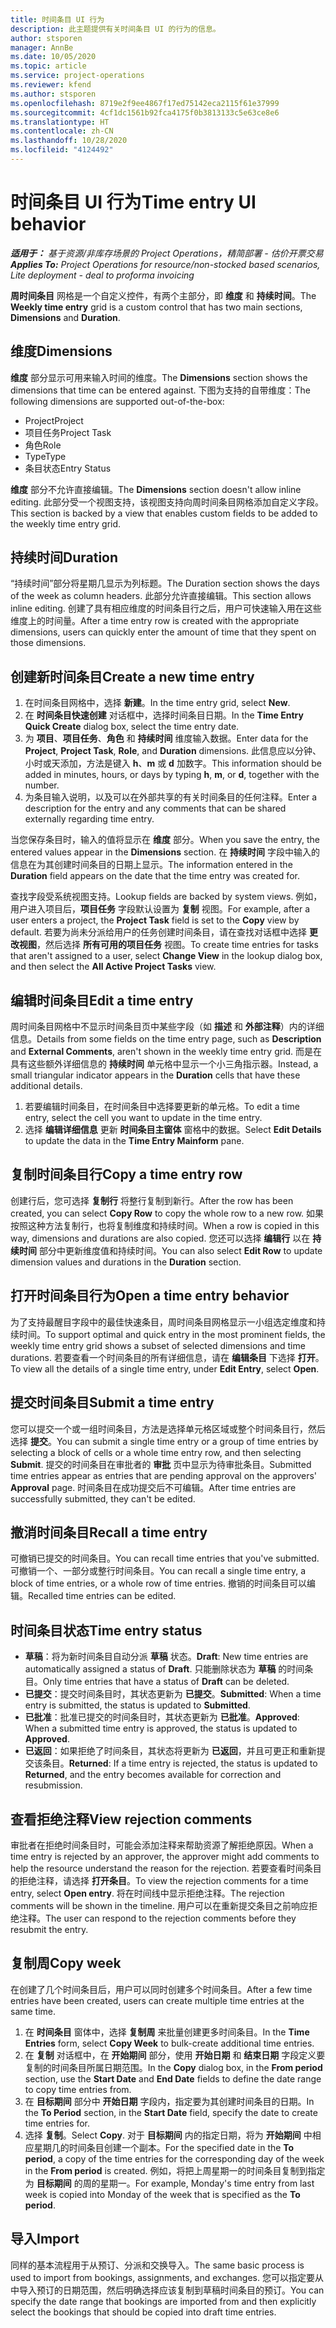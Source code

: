 ```yaml
---
title: 时间条目 UI 行为
description: 此主题提供有关时间条目 UI 的行为的信息。
author: stsporen
manager: AnnBe
ms.date: 10/05/2020
ms.topic: article
ms.service: project-operations
ms.reviewer: kfend
ms.author: stsporen
ms.openlocfilehash: 8719e2f9ee4867f17ed75142eca2115f61e37999
ms.sourcegitcommit: 4cf1dc1561b92fca4175f0b3813133c5e63ce8e6
ms.translationtype: HT
ms.contentlocale: zh-CN
ms.lasthandoff: 10/28/2020
ms.locfileid: "4124492"
---
```

# <a name="time-entry-ui-behavior"></a><span data-ttu-id="f4d30-103">时间条目 UI 行为</span><span class="sxs-lookup"><span data-stu-id="f4d30-103">Time entry UI behavior</span></span>

<span data-ttu-id="f4d30-104">_**适用于：** 基于资源/非库存场景的 Project Operations，精简部署 - 估价开票交易_</span><span class="sxs-lookup"><span data-stu-id="f4d30-104">_**Applies To:** Project Operations for resource/non-stocked based scenarios, Lite deployment - deal to proforma invoicing_</span></span>


<span data-ttu-id="f4d30-105">**周时间条目** 网格是一个自定义控件，有两个主部分，即 **维度** 和 **持续时间**。</span><span class="sxs-lookup"><span data-stu-id="f4d30-105">The **Weekly time entry** grid is a custom control that has two main sections, **Dimensions** and **Duration**.</span></span>

## <a name="dimensions"></a><span data-ttu-id="f4d30-106">维度</span><span class="sxs-lookup"><span data-stu-id="f4d30-106">Dimensions</span></span>
<span data-ttu-id="f4d30-107">**维度** 部分显示可用来输入时间的维度。</span><span class="sxs-lookup"><span data-stu-id="f4d30-107">The **Dimensions** section shows the dimensions that time can be entered against.</span></span> <span data-ttu-id="f4d30-108">下图为支持的自带维度：</span><span class="sxs-lookup"><span data-stu-id="f4d30-108">The following dimensions are supported out-of-the-box:</span></span>

  - <span data-ttu-id="f4d30-109">Project</span><span class="sxs-lookup"><span data-stu-id="f4d30-109">Project</span></span>
  - <span data-ttu-id="f4d30-110">项目任务</span><span class="sxs-lookup"><span data-stu-id="f4d30-110">Project Task</span></span>
  - <span data-ttu-id="f4d30-111">角色</span><span class="sxs-lookup"><span data-stu-id="f4d30-111">Role</span></span>
  - <span data-ttu-id="f4d30-112">Type</span><span class="sxs-lookup"><span data-stu-id="f4d30-112">Type</span></span>
  - <span data-ttu-id="f4d30-113">条目状态</span><span class="sxs-lookup"><span data-stu-id="f4d30-113">Entry Status</span></span>

<span data-ttu-id="f4d30-114">**维度** 部分不允许直接编辑。</span><span class="sxs-lookup"><span data-stu-id="f4d30-114">The **Dimensions** section doesn't allow inline editing.</span></span> <span data-ttu-id="f4d30-115">此部分受一个视图支持，该视图支持向周时间条目网格添加自定义字段。</span><span class="sxs-lookup"><span data-stu-id="f4d30-115">This section is backed by a view that enables custom fields to be added to the weekly time entry grid.</span></span>

## <a name="duration"></a><span data-ttu-id="f4d30-116">持续时间</span><span class="sxs-lookup"><span data-stu-id="f4d30-116">Duration</span></span>
<span data-ttu-id="f4d30-117">“持续时间”部分将星期几显示为列标题。</span><span class="sxs-lookup"><span data-stu-id="f4d30-117">The Duration section shows the days of the week as column headers.</span></span> <span data-ttu-id="f4d30-118">此部分允许直接编辑。</span><span class="sxs-lookup"><span data-stu-id="f4d30-118">This section allows inline editing.</span></span> <span data-ttu-id="f4d30-119">创建了具有相应维度的时间条目行之后，用户可快速输入用在这些维度上的时间量。</span><span class="sxs-lookup"><span data-stu-id="f4d30-119">After a time entry row is created with the appropriate dimensions, users can quickly enter the amount of time that they spent on those dimensions.</span></span>

## <a name="create-a-new-time-entry"></a><span data-ttu-id="f4d30-120">创建新时间条目</span><span class="sxs-lookup"><span data-stu-id="f4d30-120">Create a new time entry</span></span>

1. <span data-ttu-id="f4d30-121">在时间条目网格中，选择 **新建**。</span><span class="sxs-lookup"><span data-stu-id="f4d30-121">In the time entry grid, select **New**.</span></span> 
2. <span data-ttu-id="f4d30-122">在 **时间条目快速创建** 对话框中，选择时间条目日期。</span><span class="sxs-lookup"><span data-stu-id="f4d30-122">In the **Time Entry Quick Create** dialog box, select the time entry date.</span></span>
3. <span data-ttu-id="f4d30-123">为 **项目**、**项目任务**、**角色** 和 **持续时间** 维度输入数据。</span><span class="sxs-lookup"><span data-stu-id="f4d30-123">Enter data for the **Project**, **Project Task**, **Role**, and **Duration** dimensions.</span></span> <span data-ttu-id="f4d30-124">此信息应以分钟、小时或天添加，方法是键入 **h**、**m** 或 **d** 加数字。</span><span class="sxs-lookup"><span data-stu-id="f4d30-124">This information should be added in minutes, hours, or days by typing **h**, **m**, or **d**, together with the number.</span></span> 
4. <span data-ttu-id="f4d30-125">为条目输入说明，以及可以在外部共享的有关时间条目的任何注释。</span><span class="sxs-lookup"><span data-stu-id="f4d30-125">Enter a description for the entry and any comments that can be shared externally regarding time entry.</span></span> 

<span data-ttu-id="f4d30-126">当您保存条目时，输入的值将显示在 **维度** 部分。</span><span class="sxs-lookup"><span data-stu-id="f4d30-126">When you save the entry, the entered values appear in the **Dimensions** section.</span></span> <span data-ttu-id="f4d30-127">在 **持续时间** 字段中输入的信息在为其创建时间条目的日期上显示。</span><span class="sxs-lookup"><span data-stu-id="f4d30-127">The information entered in the **Duration** field appears on the date that the time entry was created for.</span></span>

<span data-ttu-id="f4d30-128">查找字段受系统视图支持。</span><span class="sxs-lookup"><span data-stu-id="f4d30-128">Lookup fields are backed by system views.</span></span> <span data-ttu-id="f4d30-129">例如，用户进入项目后，**项目任务** 字段默认设置为 **复制** 视图。</span><span class="sxs-lookup"><span data-stu-id="f4d30-129">For example, after a user enters a project, the **Project Task** field is set to the **Copy** view by default.</span></span> <span data-ttu-id="f4d30-130">若要为尚未分派给用户的任务创建时间条目，请在查找对话框中选择 **更改视图**，然后选择 **所有可用的项目任务** 视图。</span><span class="sxs-lookup"><span data-stu-id="f4d30-130">To create time entries for tasks that aren't assigned to a user, select **Change View** in the lookup dialog box, and then select the **All Active Project Tasks** view.</span></span>

## <a name="edit-a-time-entry"></a><span data-ttu-id="f4d30-131">编辑时间条目</span><span class="sxs-lookup"><span data-stu-id="f4d30-131">Edit a time entry</span></span> 
<span data-ttu-id="f4d30-132">周时间条目网格中不显示时间条目页中某些字段（如 **描述** 和 **外部注释**）内的详细信息。</span><span class="sxs-lookup"><span data-stu-id="f4d30-132">Details from some fields on the time entry page, such as **Description** and **External Comments**, aren't shown in the weekly time entry grid.</span></span> <span data-ttu-id="f4d30-133">而是在具有这些额外详细信息的 **持续时间** 单元格中显示一个小三角指示器。</span><span class="sxs-lookup"><span data-stu-id="f4d30-133">Instead, a small triangular indicator appears in the **Duration** cells that have these additional details.</span></span> 

1. <span data-ttu-id="f4d30-134">若要编辑时间条目，在时间条目中选择要更新的单元格。</span><span class="sxs-lookup"><span data-stu-id="f4d30-134">To edit a time entry, select the cell you want to update in the time entry.</span></span>
2. <span data-ttu-id="f4d30-135">选择 **编辑详细信息** 更新 **时间条目主窗体** 窗格中的数据。</span><span class="sxs-lookup"><span data-stu-id="f4d30-135">Select **Edit Details** to update the data in the **Time Entry Mainform** pane.</span></span> 

## <a name="copy-a-time-entry-row"></a><span data-ttu-id="f4d30-136">复制时间条目行</span><span class="sxs-lookup"><span data-stu-id="f4d30-136">Copy a time entry row</span></span>
<span data-ttu-id="f4d30-137">创建行后，您可选择 **复制行** 将整行复制到新行。</span><span class="sxs-lookup"><span data-stu-id="f4d30-137">After the row has been created, you can select **Copy Row** to copy the whole row to a new row.</span></span> <span data-ttu-id="f4d30-138">如果按照这种方法复制行，也将复制维度和持续时间。</span><span class="sxs-lookup"><span data-stu-id="f4d30-138">When a row is copied in this way, dimensions and durations are also copied.</span></span> <span data-ttu-id="f4d30-139">您还可以选择 **编辑行** 以在 **持续时间** 部分中更新维度值和持续时间。</span><span class="sxs-lookup"><span data-stu-id="f4d30-139">You can also select **Edit Row** to update dimension values and durations in the **Duration** section.</span></span>

## <a name="open-a-time-entry-behavior"></a><span data-ttu-id="f4d30-140">打开时间条目行为</span><span class="sxs-lookup"><span data-stu-id="f4d30-140">Open a time entry behavior</span></span>
<span data-ttu-id="f4d30-141">为了支持最醒目字段中的最佳快速条目，周时间条目网格显示一小组选定维度和持续时间。</span><span class="sxs-lookup"><span data-stu-id="f4d30-141">To support optimal and quick entry in the most prominent fields, the weekly time entry grid shows a subset of selected dimensions and time durations.</span></span> <span data-ttu-id="f4d30-142">若要查看一个时间条目的所有详细信息，请在 **编辑条目** 下选择 **打开**。</span><span class="sxs-lookup"><span data-stu-id="f4d30-142">To view all the details of a single time entry, under **Edit Entry**, select **Open**.</span></span>

## <a name="submit-a-time-entry"></a><span data-ttu-id="f4d30-143">提交时间条目</span><span class="sxs-lookup"><span data-stu-id="f4d30-143">Submit a time entry</span></span>
<span data-ttu-id="f4d30-144">您可以提交一个或一组时间条目，方法是选择单元格区域或整个时间条目行，然后选择 **提交**。</span><span class="sxs-lookup"><span data-stu-id="f4d30-144">You can submit a single time entry or a group of time entries by selecting a block of cells or a whole time entry row, and then selecting **Submit**.</span></span> <span data-ttu-id="f4d30-145">提交的时间条目在审批者的 **审批** 页中显示为待审批条目。</span><span class="sxs-lookup"><span data-stu-id="f4d30-145">Submitted time entries appear as entries that are pending approval on the approvers' **Approval** page.</span></span> <span data-ttu-id="f4d30-146">时间条目在成功提交后不可编辑。</span><span class="sxs-lookup"><span data-stu-id="f4d30-146">After time entries are successfully submitted, they can't be edited.</span></span>

## <a name="recall-a-time-entry"></a><span data-ttu-id="f4d30-147">撤消时间条目</span><span class="sxs-lookup"><span data-stu-id="f4d30-147">Recall a time entry</span></span>
<span data-ttu-id="f4d30-148">可撤销已提交的时间条目。</span><span class="sxs-lookup"><span data-stu-id="f4d30-148">You can recall time entries that you've submitted.</span></span> <span data-ttu-id="f4d30-149">可撤销一个、一部分或整行时间条目。</span><span class="sxs-lookup"><span data-stu-id="f4d30-149">You can recall a single time entry, a block of time entries, or a whole row of time entries.</span></span> <span data-ttu-id="f4d30-150">撤销的时间条目可以编辑。</span><span class="sxs-lookup"><span data-stu-id="f4d30-150">Recalled time entries can be edited.</span></span>

## <a name="time-entry-status"></a><span data-ttu-id="f4d30-151">时间条目状态</span><span class="sxs-lookup"><span data-stu-id="f4d30-151">Time entry status</span></span>

- <span data-ttu-id="f4d30-152">**草稿**：将为新时间条目自动分派 **草稿** 状态。</span><span class="sxs-lookup"><span data-stu-id="f4d30-152">**Draft**: New time entries are automatically assigned a status of **Draft**.</span></span> <span data-ttu-id="f4d30-153">只能删除状态为 **草稿** 的时间条目。</span><span class="sxs-lookup"><span data-stu-id="f4d30-153">Only time entries that have a status of **Draft** can be deleted.</span></span>
- <span data-ttu-id="f4d30-154">**已提交**：提交时间条目时，其状态更新为 **已提交**。</span><span class="sxs-lookup"><span data-stu-id="f4d30-154">**Submitted**: When a time entry is submitted, the status is updated to **Submitted**.</span></span> 
- <span data-ttu-id="f4d30-155">**已批准**：批准已提交的时间条目时，其状态更新为 **已批准**。</span><span class="sxs-lookup"><span data-stu-id="f4d30-155">**Approved**: When a submitted time entry is approved, the status is updated to **Approved**.</span></span> 
- <span data-ttu-id="f4d30-156">**已返回**：如果拒绝了时间条目，其状态将更新为 **已返回**，并且可更正和重新提交该条目。</span><span class="sxs-lookup"><span data-stu-id="f4d30-156">**Returned**: If a time entry is rejected, the status is updated to **Returned**, and the entry becomes available for correction and resubmission.</span></span> 

## <a name="view-rejection-comments"></a><span data-ttu-id="f4d30-157">查看拒绝注释</span><span class="sxs-lookup"><span data-stu-id="f4d30-157">View rejection comments</span></span>
<span data-ttu-id="f4d30-158">审批者在拒绝时间条目时，可能会添加注释来帮助资源了解拒绝原因。</span><span class="sxs-lookup"><span data-stu-id="f4d30-158">When a time entry is rejected by an approver, the approver might add comments to help the resource understand the reason for the rejection.</span></span> <span data-ttu-id="f4d30-159">若要查看时间条目的拒绝注释，请选择 **打开条目**。</span><span class="sxs-lookup"><span data-stu-id="f4d30-159">To view the rejection comments for a time entry, select **Open entry**.</span></span> <span data-ttu-id="f4d30-160">将在时间线中显示拒绝注释。</span><span class="sxs-lookup"><span data-stu-id="f4d30-160">The rejection comments will be shown in the timeline.</span></span> <span data-ttu-id="f4d30-161">用户可以在重新提交条目之前响应拒绝注释。</span><span class="sxs-lookup"><span data-stu-id="f4d30-161">The user can respond to the rejection comments before they resubmit the entry.</span></span>

## <a name="copy-week"></a><span data-ttu-id="f4d30-162">复制周</span><span class="sxs-lookup"><span data-stu-id="f4d30-162">Copy week</span></span>
<span data-ttu-id="f4d30-163">在创建了几个时间条目后，用户可以同时创建多个时间条目。</span><span class="sxs-lookup"><span data-stu-id="f4d30-163">After a few time entries have been created, users can create multiple time entries at the same time.</span></span>

1. <span data-ttu-id="f4d30-164">在 **时间条目** 窗体中，选择 **复制周** 来批量创建更多时间条目。</span><span class="sxs-lookup"><span data-stu-id="f4d30-164">In the **Time Entries** form, select **Copy Week** to bulk-create additional time entries.</span></span> 
2. <span data-ttu-id="f4d30-165">在 **复制** 对话框中，在 **开始期间** 部分，使用 **开始日期** 和 **结束日期** 字段定义要复制的时间条目所属日期范围。</span><span class="sxs-lookup"><span data-stu-id="f4d30-165">In the **Copy** dialog box, in the **From period** section, use the **Start Date** and **End Date** fields to define the date range to copy time entries from.</span></span> 
3. <span data-ttu-id="f4d30-166">在 **目标期间** 部分中 **开始日期** 字段内，指定要为其创建时间条目的日期。</span><span class="sxs-lookup"><span data-stu-id="f4d30-166">In the **To Period** section, in the **Start Date** field, specify the date to create time entries for.</span></span> 
4. <span data-ttu-id="f4d30-167">选择 **复制**。</span><span class="sxs-lookup"><span data-stu-id="f4d30-167">Select **Copy**.</span></span> <span data-ttu-id="f4d30-168">对于 **目标期间** 内的指定日期，将为 **开始期间** 中相应星期几的时间条目创建一个副本。</span><span class="sxs-lookup"><span data-stu-id="f4d30-168">For the specified date in the **To period**, a copy of the time entries for the corresponding day of the week in the **From period** is created.</span></span> <span data-ttu-id="f4d30-169">例如，将把上周星期一的时间条目复制到指定为 **目标期间** 的周的星期一。</span><span class="sxs-lookup"><span data-stu-id="f4d30-169">For example, Monday's time entry from last week is copied into Monday of the week that is specified as the **To period**.</span></span>

## <a name="import"></a><span data-ttu-id="f4d30-170">导入</span><span class="sxs-lookup"><span data-stu-id="f4d30-170">Import</span></span>
<span data-ttu-id="f4d30-171">同样的基本流程用于从预订、分派和交换导入。</span><span class="sxs-lookup"><span data-stu-id="f4d30-171">The same basic process is used to import from bookings, assignments, and exchanges.</span></span> <span data-ttu-id="f4d30-172">您可以指定要从中导入预订的日期范围，然后明确选择应该复制到草稿时间条目的预订。</span><span class="sxs-lookup"><span data-stu-id="f4d30-172">You can specify the date range that bookings are imported from and then explicitly select the bookings that should be copied into draft time entries.</span></span> 
